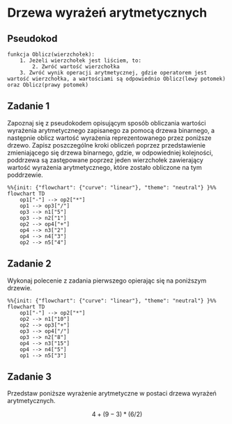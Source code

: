 # Drzewa wyrażeń arytmetycznych

## Pseudokod

```
funkcja Oblicz(wierzchołek):
    1. Jeżeli wierzchołek jest liściem, to:
        2. Zwróć wartość wierzchołka
    3. Zwróć wynik operacji arytmetycznej, gdzie operatorem jest wartość wierzchołka, a wartościami są odpowiednio Oblicz(lewy potomek) oraz Oblicz(prawy potomek)
```

## Zadanie 1

Zapoznaj się z pseudokodem opisującym sposób obliczania wartości wyrażenia arytmetycznego zapisanego za pomocą drzewa binarnego, a następnie oblicz wartość wyrażenia reprezentowanego przez poniższe drzewo. Zapisz poszczególne kroki obliczeń poprzez przedstawienie zmieniającego się drzewa binarnego, gdzie, w odpowiedniej kolejności, poddrzewa są zastępowane poprzez jeden wierzchołek zawierający wartość wyrażenia arytmetycznego, które zostało obliczone na tym poddrzewie.

```mermaid
%%{init: {"flowchart": {"curve": "linear"}, "theme": "neutral"} }%%
flowchart TD
    op1["-"] --> op2["*"]
    op1 --> op3["/"]
    op3 --> n1["5"]
    op3 --> n2["1"]
    op2 --> op4["+"]
    op4 --> n3["2"]
    op4 --> n4["3"]
    op2 --> n5["4"]
```

## Zadanie 2

Wykonaj polecenie z zadania pierwszego opierając się na poniższym drzewie.

```mermaid
%%{init: {"flowchart": {"curve": "linear"}, "theme": "neutral"} }%%
flowchart TD
    op1["-"] --> op2["*"]
    op2 --> n1["10"]
    op2 --> op3["+"]
    op3 --> op4["/"]
    op3 --> n2["8"]
    op4 --> n3["15"]
    op4 --> n4["5"]
    op1 --> n5["3"] 
```

## Zadanie 3

Przedstaw poniższe wyrażenie arytmetyczne w postaci drzewa wyrażeń arytmetycznych.

$$4 + (9 - 3) * (6 / 2)$$
